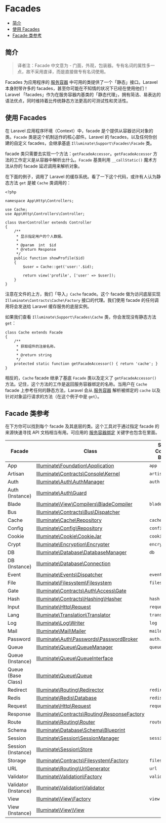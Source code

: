 # Facades

- [简介](#introduction)
- [使用 Facades](#using-facades)
- [Facade 类参考](#facade-class-reference)

<a name="introduction"></a>
## 简介

> 译者注：Facade 中文意为 - 门面，外观，包装器。专有名词的属性多一点，故不采用直译，而是直接做专有名词使用。

Facades 为应用程序的 [服务容器](/docs/{{version}}/container) 中可用的类提供了一个「静态」接口。Laravel 本身附带许多的 facades，甚至你可能在不知情的状况下已经在使用他们！Laravel 「facades」作为在服务容器内基类的「静态代理」，拥有简洁、易表达的语法优点，同时维持着比传统静态方法更高的可测试性和灵活性。

<a name="using-facades"></a>
## 使用 Facades

在 Laravel 应用程序环境（Context）中，facade 是个提供从容器访问对象的类。`Facade` 类是这个机制运作的核心部件。Laravel 的 facades，以及任何你创建的自定义 facades，会继承基底 `Illuminate\Support\Facades\Facade` 类。

facade 类只需要去实现一个方法：`getFacadeAccessor`。`getFacadeAccessor` 方法的工作定义是从容器中解析出什么。`Facade` 基类利用 `__callStatic()` 魔术方法从你的 facade 延迟调用来解析对象。

在下面的例子，调用了 Laravel 的缓存系统。看了一下这个代码，或许有人认为静态方法 `get` 是被 `Cache` 类调用的：

    <?php

    namespace App\Http\Controllers;

    use Cache;
    use App\Http\Controllers\Controller;

    class UserController extends Controller
    {
        /**
         * 显示指定用户的个人数据。
         *
         * @param  int  $id
         * @return Response
         */
        public function showProfile($id)
        {
            $user = Cache::get('user:'.$id);

            return view('profile', ['user' => $user]);
        }
    }

注意在文件的上方，我们「导入」`Cache` facade。这个 facade 做为访问底层实现 `Illuminate\Contracts\Cache\Factory` 接口的代理。我们使用 facade 的任何调用将会发送给 Laravel 缓存服务的底层实例。

如果我们查看 `Illuminate\Support\Facades\Cache` 类，你会发现没有静态方法 `get`：

    class Cache extends Facade
    {
        /**
         * 获取组件的注册名称。
         *
         * @return string
         */
        protected static function getFacadeAccessor() { return 'cache'; }
    }

相反的，`Cache` facade 继承了基底 `Facade` 类以及定义了 `getFacadeAccessor()` 方法。记住，这个方法的工作是返回服务容器绑定的名称。当用户在 `Cache` facade 上参考任何的静态方法，Laravel 会从 [服务容器](/docs/{{version}}/container) 解析被绑定的 `cache` 以及针对对象运行请求的方法（在这个例子中是 `get`）。

<a name="facade-class-reference"></a>
## Facade 类参考

在下方你可以找到每个 facade 及其底层的类。这个工具对于通过指定 facade 的来源快速寻找 API 文档相当有用。可应用的 [服务容器绑定](/docs/{{version}}/container) 关键字也包含在里面。

Facade  |  Class  |  Service Container Binding
------------- | ------------- | -------------
App  |  [Illuminate\Foundation\Application](http://laravel-china.org/api/{{version}}/Illuminate/Foundation/Application.html)  | `app`
Artisan  |  [Illuminate\Contracts\Console\Kernel](http://laravel-china.org/api/{{version}}/Illuminate/Contracts/Console/Kernel.html)  |  `artisan`
Auth  |  [Illuminate\Auth\AuthManager](http://laravel-china.org/api/{{version}}/Illuminate/Auth/AuthManager.html)  |  `auth`
Auth (Instance)  |  [Illuminate\Auth\Guard](http://laravel-china.org/api/{{version}}/Illuminate/Auth/Guard.html)  |
Blade  |  [Illuminate\View\Compilers\BladeCompiler](http://laravel-china.org/api/{{version}}/Illuminate/View/Compilers/BladeCompiler.html)  |  `blade.compiler`
Bus  |  [Illuminate\Contracts\Bus\Dispatcher](http://laravel-china.org/api/{{version}}/Illuminate/Contracts/Bus/Dispatcher.html)  |
Cache  |  [Illuminate\Cache\Repository](http://laravel-china.org/api/{{version}}/Illuminate/Cache/Repository.html)  |  `cache`
Config  |  [Illuminate\Config\Repository](http://laravel-china.org/api/{{version}}/Illuminate/Config/Repository.html)  |  `config`
Cookie  |  [Illuminate\Cookie\CookieJar](http://laravel-china.org/api/{{version}}/Illuminate/Cookie/CookieJar.html)  |  `cookie`
Crypt  |  [Illuminate\Encryption\Encrypter](http://laravel-china.org/api/{{version}}/Illuminate/Encryption/Encrypter.html)  |  `encrypter`
DB  |  [Illuminate\Database\DatabaseManager](http://laravel-china.org/api/{{version}}/Illuminate/Database/DatabaseManager.html)  |  `db`
DB (Instance)  |  [Illuminate\Database\Connection](http://laravel-china.org/api/{{version}}/Illuminate/Database/Connection.html)  |
Event  |  [Illuminate\Events\Dispatcher](http://laravel-china.org/api/{{version}}/Illuminate/Events/Dispatcher.html)  |  `events`
File  |  [Illuminate\Filesystem\Filesystem](http://laravel-china.org/api/{{version}}/Illuminate/Filesystem/Filesystem.html)  |  `files`
Gate  |  [Illuminate\Contracts\Auth\Access\Gate](http://laravel-china.org/api/5.1/Illuminate/Contracts/Auth/Access/Gate.html)  |
Hash  |  [Illuminate\Contracts\Hashing\Hasher](http://laravel-china.org/api/{{version}}/Illuminate/Contracts/Hashing/Hasher.html)  |  `hash`
Input  |  [Illuminate\Http\Request](http://laravel-china.org/api/{{version}}/Illuminate/Http/Request.html)  |  `request`
Lang  |  [Illuminate\Translation\Translator](http://laravel-china.org/api/{{version}}/Illuminate/Translation/Translator.html)  |  `translator`
Log  |  [Illuminate\Log\Writer](http://laravel-china.org/api/{{version}}/Illuminate/Log/Writer.html)  |  `log`
Mail  |  [Illuminate\Mail\Mailer](http://laravel-china.org/api/{{version}}/Illuminate/Mail/Mailer.html)  |  `mailer`
Password  |  [Illuminate\Auth\Passwords\PasswordBroker](http://laravel-china.org/api/{{version}}/Illuminate/Auth/Passwords/PasswordBroker.html)  |  `auth.password`
Queue  |  [Illuminate\Queue\QueueManager](http://laravel-china.org/api/{{version}}/Illuminate/Queue/QueueManager.html)  |  `queue`
Queue (Instance) |  [Illuminate\Queue\QueueInterface](http://laravel-china.org/api/{{version}}/Illuminate/Queue/QueueInterface.html)  |
Queue (Base Class) |  [Illuminate\Queue\Queue](http://laravel-china.org/api/{{version}}/Illuminate/Queue/Queue.html)  |
Redirect  |  [Illuminate\Routing\Redirector](http://laravel-china.org/api/{{version}}/Illuminate/Routing/Redirector.html)  |  `redirect`
Redis  |  [Illuminate\Redis\Database](http://laravel-china.org/api/{{version}}/Illuminate/Redis/Database.html)  |  `redis`
Request  |  [Illuminate\Http\Request](http://laravel-china.org/api/{{version}}/Illuminate/Http/Request.html)  |  `request`
Response  |  [Illuminate\Contracts\Routing\ResponseFactory](http://laravel-china.org/api/{{version}}/Illuminate/Contracts/Routing/ResponseFactory.html)  |
Route  |  [Illuminate\Routing\Router](http://laravel-china.org/api/{{version}}/Illuminate/Routing/Router.html)  |  `router`
Schema  |  [Illuminate\Database\Schema\Blueprint](http://laravel-china.org/api/{{version}}/Illuminate/Database/Schema/Blueprint.html)  |
Session  |  [Illuminate\Session\SessionManager](http://laravel-china.org/api/{{version}}/Illuminate/Session/SessionManager.html)  |  `session`
Session (Instance)  |  [Illuminate\Session\Store](http://laravel-china.org/api/{{version}}/Illuminate/Session/Store.html)  |
Storage  |  [Illuminate\Contracts\Filesystem\Factory](http://laravel-china.org/api/{{version}}/Illuminate/Contracts/Filesystem/Factory.html)  |  `filesystem`
URL  |  [Illuminate\Routing\UrlGenerator](http://laravel-china.org/api/{{version}}/Illuminate/Routing/UrlGenerator.html)  |  `url`
Validator  |  [Illuminate\Validation\Factory](http://laravel-china.org/api/{{version}}/Illuminate/Validation/Factory.html)  |  `validator`
Validator (Instance)  |  [Illuminate\Validation\Validator](http://laravel-china.org/api/{{version}}/Illuminate/Validation/Validator.html) |
View  |  [Illuminate\View\Factory](http://laravel-china.org/api/{{version}}/Illuminate/View/Factory.html)  |  `view`
View (Instance)  |  [Illuminate\View\View](http://laravel-china.org/api/{{version}}/Illuminate/View/View.html)  |


